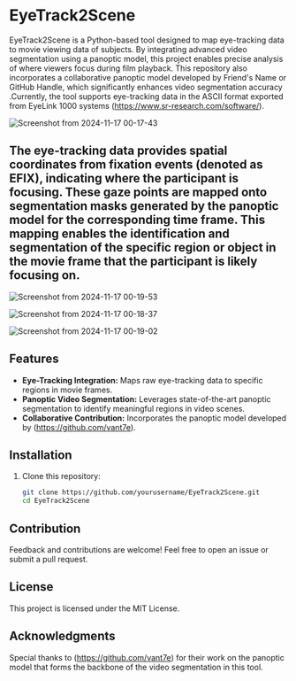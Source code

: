 # EyeTrack2Scene
EyeTrack2Scene is a Python-based tool designed to map eye-tracking data to movie viewing data of subjects. By integrating advanced video segmentation using a panoptic model, this project enables precise analysis of where viewers focus during film playback. This repository also incorporates a collaborative panoptic model developed by Friend's Name or GitHub Handle, which significantly enhances video segmentation accuracy .Currently, the tool supports eye-tracking data in the ASCII format exported from EyeLink 1000 systems (https://www.sr-research.com/software/).

![Screenshot from 2024-11-17 00-17-43](https://github.com/user-attachments/assets/337960d1-214c-4463-adab-c0a547f69d9e)

## The eye-tracking data provides spatial coordinates from fixation events (denoted as EFIX), indicating where the participant is focusing. These gaze points are mapped onto segmentation masks generated by the panoptic model for the corresponding time frame. This mapping enables the identification and segmentation of the specific region or object in the movie frame that the participant is likely focusing on.

![Screenshot from 2024-11-17 00-19-53](https://github.com/user-attachments/assets/2b8b2f6f-2e93-4ac1-b99e-940aacbd8596)


![Screenshot from 2024-11-17 00-18-37](https://github.com/user-attachments/assets/90bef6ff-f6da-4148-9f4b-305b5a06e884)

![Screenshot from 2024-11-17 00-19-02](https://github.com/user-attachments/assets/2bab7d1d-00bc-4dd3-a0b5-dbbc93101b88)


## Features
- **Eye-Tracking Integration:** Maps raw eye-tracking data to specific regions in movie frames.
- **Panoptic Video Segmentation:** Leverages state-of-the-art panoptic segmentation to identify meaningful regions in video scenes.
- **Collaborative Contribution:** Incorporates the panoptic model developed by (https://github.com/vant7e).


## Installation

1. Clone this repository:
   ```bash
   git clone https://github.com/yourusername/EyeTrack2Scene.git
   cd EyeTrack2Scene


## Contribution

Feedback and contributions are welcome! Feel free to open an issue or submit a pull request.

## License

This project is licensed under the MIT License.

## Acknowledgments

Special thanks to (https://github.com/vant7e) for their work on the panoptic model that forms the backbone of the video segmentation in this tool.
